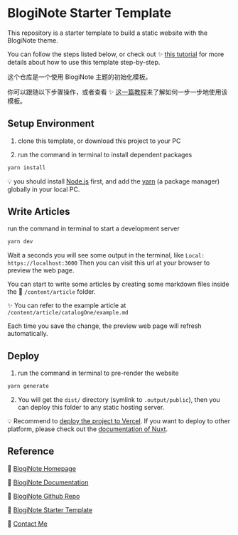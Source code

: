 # BlogiNote Starter Template
This repository is a starter template to build a static website with the BlogiNote theme.

You can follow the steps listed below, or check out :sparkles: [this tutorial](https://documentation.bloginote.benbinbin.com/article/tutorial/get-start) for more details about how to use this template step-by-step.

这个仓库是一个使用 BlogiNote 主题的初始化模板。

你可以跟随以下步骤操作，或者查看 :sparkles: [这一篇教程](https://documentation.bloginote.benbinbin.com/article/tutorial/get-start-cn)来了解如何一步一步地使用该模板。

## Setup Environment

1. clone this template, or download this project to your PC

2. run the command in terminal to install dependent packages

  ```bash
  yarn install
  ```

:bulb: you should install [Node.js](https://nodejs.org/) first, and add the [yarn](https://yarnpkg.com/) (a package manager) globally in your local PC.

## Write Articles

run the command in terminal to start a development server

```bash
yarn dev
```

Wait a seconds you will see some output in the terminal, like `Local: https://localhost:3000` Then you can visit this url at your browser to preview the web page.

You can start to write some articles by creating some markdown files inside the :file_folder: `/content/article` folder.

:sparkles: You can refer to the example article at `/content/article/catalogOne/example.md`

Each time you save the change, the preview web page will refresh automatically.

## Deploy

1. run the command in terminal to pre-render the website

  ```bash
  yarn generate
  ```

2. You will get the `dist/` directory (symlink to `.output/public`), then you can deploy this folder to any static hosting server.

:bulb: Recommend to [deploy the project to Vercel](https://documentation.bloginote.benbinbin.com/article/tutorial/get-start#deploy-to-vercel). If you want to deploy to other platform, please check out the [documentation of Nuxt](https://v3.nuxtjs.org/guide/deploy/static-hosting).

## Reference

:link: [BlogiNote Homepage](https://bloginote.benbinbin.com/)

:link: [BlogiNote Documentation](https://documentation.bloginote.benbinbin.com/)

:link: [BlogiNote Github Repo](https://github.com/Benbinbin/BlogiNote)

:link: [BlogiNote Starter Template](https://github.com/Benbinbin/BlogiNote)

:link: [Contact Me](mailto:benthomsonbin@gmail.com)